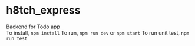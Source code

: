# h8tch_express
Backend for Todo app  
To install, `npm install`
To run, `npm run dev` or `npm start`
To run unit test, `npm run test`
